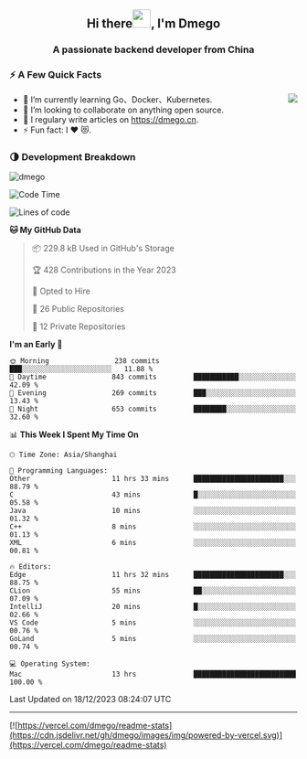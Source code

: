 <h2 align="center">Hi there<img src="https://cdn.jsdelivr.net/gh/dmego/images/img/Hi.gif" height="32" />, I'm Dmego </h2>
<h3 align="center">A passionate backend developer from China</h3>

### ⚡️ A Few Quick Facts

<img align="right" src="https://readme-stats-dmego.vercel.app/api?username=dmego&show_icons=true&icon_color=1573B3&hide_title=true&text_color=718096&bg_color=00000000&hide_border=true"/>

<ul>
    <li> 🌱 I’m currently learning Go、Docker、Kubernetes.</li>
    <li> 👯 I’m looking to collaborate on anything open source.</li>
    <li> 📝 I regulary write articles on <a href="https://dmego.cn">https://dmego.cn</a>.</li>
    <li> ⚡ Fun fact: I ❤️ 😻.</li>
</ul>

### 🌗 Development Breakdown

<img src="https://komarev.com/ghpvc/?username=dmego" alt="dmego" />

<!--START_SECTION:waka-->
![Code Time](http://img.shields.io/badge/Code%20Time-2%2C405%20hrs%2032%20mins-blue)

![Lines of code](https://img.shields.io/badge/From%20Hello%20World%20I%27ve%20Written-681.2%20thousand%20lines%20of%20code-blue)

**🐱 My GitHub Data** 

> 📦 229.8 kB Used in GitHub's Storage 
 > 
> 🏆 428 Contributions in the Year 2023
 > 
> 💼 Opted to Hire
 > 
> 📜 26 Public Repositories 
 > 
> 🔑 12 Private Repositories 
 > 
**I'm an Early 🐤** 

```text
🌞 Morning                238 commits         ███░░░░░░░░░░░░░░░░░░░░░░   11.88 % 
🌆 Daytime                843 commits         ███████████░░░░░░░░░░░░░░   42.09 % 
🌃 Evening                269 commits         ███░░░░░░░░░░░░░░░░░░░░░░   13.43 % 
🌙 Night                  653 commits         ████████░░░░░░░░░░░░░░░░░   32.60 % 
```


📊 **This Week I Spent My Time On** 

```text
🕑︎ Time Zone: Asia/Shanghai

💬 Programming Languages: 
Other                    11 hrs 33 mins      ██████████████████████░░░   88.79 % 
C                        43 mins             █░░░░░░░░░░░░░░░░░░░░░░░░   05.58 % 
Java                     10 mins             ░░░░░░░░░░░░░░░░░░░░░░░░░   01.32 % 
C++                      8 mins              ░░░░░░░░░░░░░░░░░░░░░░░░░   01.13 % 
XML                      6 mins              ░░░░░░░░░░░░░░░░░░░░░░░░░   00.81 % 

🔥 Editors: 
Edge                     11 hrs 32 mins      ██████████████████████░░░   88.75 % 
CLion                    55 mins             ██░░░░░░░░░░░░░░░░░░░░░░░   07.09 % 
IntelliJ                 20 mins             █░░░░░░░░░░░░░░░░░░░░░░░░   02.66 % 
VS Code                  5 mins              ░░░░░░░░░░░░░░░░░░░░░░░░░   00.76 % 
GoLand                   5 mins              ░░░░░░░░░░░░░░░░░░░░░░░░░   00.74 % 

💻 Operating System: 
Mac                      13 hrs              █████████████████████████   100.00 % 
```


 Last Updated on 18/12/2023 08:24:07 UTC
<!--END_SECTION:waka-->

---

[![https://vercel.com/dmego/readme-stats](https://cdn.jsdelivr.net/gh/dmego/images/img/powered-by-vercel.svg)](https://vercel.com/dmego/readme-stats)

